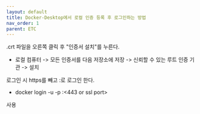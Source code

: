 ```yaml
---
layout: default
title: Docker-Desktop에서 로컬 인증 등록 후 로그인하는 방법
nav_order: 1
parent: ETC
---
```

                

.crt 파일을 오른쪽 클릭 후 "인증서 설치"를 누른다.
 - 로컬 컴퓨터 -> 모든 인증서를 다음 저장소에 저장 -> 신뢰할 수 있는 루트 인증 기관 -> 설치

로그인 시 https를 빼고 <IP>:<PORT>로 로그인 한다.
 - docker login -u <user> -p <pw> <ip>:<443 or ssl port>

사용